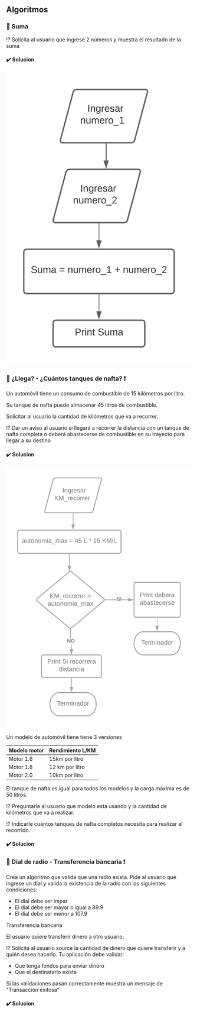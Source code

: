 ## Algoritmos

### :pushpin: Suma

:interrobang:  Solicita al usuario que ingrese 2 números y muestra el resultado de la suma

#### :heavy_check_mark: Solucion

![](https://github.com/jgambox/dwfs-online-acce-1/blob/master/dwfs-online-acce-1/SPRING_2%20JavaScript/WEEK_10%20Fundamentos%20Javascript/MEETING-19%20Introduccion%20a%20Javascript%20-%20Logica%20de%20programacion/Programo/asset/ex1-suma.png)

### :pushpin: ¿Llega? - ¿Cuántos tanques de nafta? :heavy_exclamation_mark:

Un automóvil tiene un consumo de combustible de 15 kilómetros por litro.

Su tanque de nafta puede almacenar 45 litros de combustible.

Solicitar al usuario la cantidad de kilómetros que va a recorrer.

:interrobang: Dar un aviso al usuario si llegará a recorrer la distancia con un tanque de nafta completa o
deberá abastecerse de combustible en su trayecto para llegar a su destino

#### :heavy_check_mark: Solucion

![](https://github.com/jgambox/dwfs-online-acce-1/blob/master/dwfs-online-acce-1/SPRING_2%20JavaScript/WEEK_10%20Fundamentos%20Javascript/MEETING-19%20Introduccion%20a%20Javascript%20-%20Logica%20de%20programacion/Programo/asset/ex2.1-carro.png)

Un modelo de automóvil tiene tiene 3 versiones

| Modelo motor | Rendimiento L/KM |
| ------------- | ------------- |
| Motor 1.6   | 15km por litro  |
| Motor 1.8   | 12 km por litro  |
| Motor 2.0   | 10km por litro |

El tanque de nafta es igual para todos los modelos y la carga máxima es de 50 litros.

:interrobang: Preguntarle al usuario que modelo esta usando y la cantidad de kilómetros que va a realizar.

:interrobang: Indicarle cuántos tanques de nafta completos necesita para realizar el recorrido.

#### :heavy_check_mark: Solucion 


### :pushpin: Dial de radio - Transferencia bancaria :heavy_exclamation_mark:

Crea un algoritmo que valida que una radio exista. Pide al usuario que ingrese un dial y valida la
existencia de la radio con las siguientes condiciones:

- El dial debe ser impar
- El dial debe ser mayor o igual a 89.9
- El dial debe ser menor a 107.9

Transferencia bancaria

El usuario quiere transferir dinero a otro usuario. 

:interrobang: Solicita al usuario source la cantidad de dinero que quiere transferir y a quién desea hacerlo. Tu aplicación debe validar:

- Que tenga fondos para enviar dinero
- Que el destinatario exista 
 
Si las validaciones pasan correctamente muestra un mensaje de “Transacción exitosa”

#### :heavy_check_mark: Solucion 